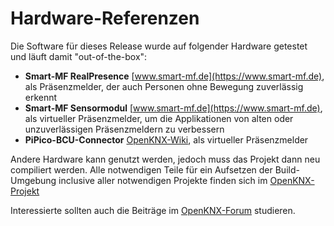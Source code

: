 <!-- Contents of this file can be copied to HTML by Markdown: Copy to HTML extension -->
# Hardware-Referenzen

Die Software für dieses Release wurde auf folgender Hardware getestet und läuft damit "out-of-the-box":

* **Smart-MF RealPresence** [www.smart-mf.de](https://www.smart-mf.de), als Präsenzmelder, der auch Personen ohne Bewegung zuverlässig erkennt
* **Smart-MF Sensormodul** [www.smart-mf.de](https://www.smart-mf.de), als virtueller Präsenzmelder, um die Applikationen von alten oder unzuverlässigen Präsenzmeldern zu verbessern
* **PiPico-BCU-Connector** [OpenKNX-Wiki](https://github.com/OpenKNX/OpenKNX/wiki/PiPico-BCU-Connector), als virtueller Präsenzmelder

Andere Hardware kann genutzt werden, jedoch muss das Projekt dann neu compiliert werden. Alle notwendigen Teile für ein Aufsetzen der Build-Umgebung inclusive aller notwendigen Projekte finden sich im [OpenKNX-Projekt](https://github.com/OpenKNX)

Interessierte sollten auch die Beiträge im [OpenKNX-Forum](https://knx-user-forum.de/forum/projektforen/openknx) studieren.

